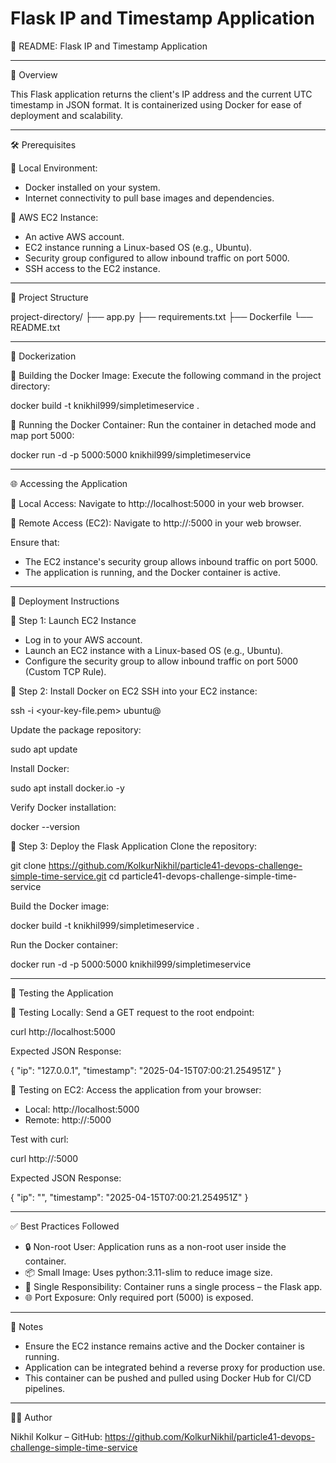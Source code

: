 # Flask IP and Timestamp Application

📘 README: Flask IP and Timestamp Application

---

📄 Overview

This Flask application returns the client's IP address and the current UTC timestamp in JSON format. It is containerized using Docker for ease of deployment and scalability.

---

🛠️ Prerequisites

🔹 Local Environment:
   - Docker installed on your system.
   - Internet connectivity to pull base images and dependencies.

🔹 AWS EC2 Instance:
   - An active AWS account.
   - EC2 instance running a Linux-based OS (e.g., Ubuntu).
   - Security group configured to allow inbound traffic on port 5000.
   - SSH access to the EC2 instance.

---

📁 Project Structure

project-directory/
├── app.py
├── requirements.txt
├── Dockerfile
└── README.txt

---

🐳 Dockerization

🔸 Building the Docker Image:
   Execute the following command in the project directory:

   docker build -t knikhil999/simpletimeservice .

🔸 Running the Docker Container:
   Run the container in detached mode and map port 5000:

   docker run -d -p 5000:5000 knikhil999/simpletimeservice

---

🌐 Accessing the Application

🔹 Local Access:
   Navigate to http://localhost:5000 in your web browser.

🔹 Remote Access (EC2):
   Navigate to http://<EC2-Public-IP>:5000 in your web browser.

   Ensure that:
   - The EC2 instance's security group allows inbound traffic on port 5000.
   - The application is running, and the Docker container is active.

---

🚀 Deployment Instructions

🔸 Step 1: Launch EC2 Instance
   - Log in to your AWS account.
   - Launch an EC2 instance with a Linux-based OS (e.g., Ubuntu).
   - Configure the security group to allow inbound traffic on port 5000 (Custom TCP Rule).

🔸 Step 2: Install Docker on EC2
   SSH into your EC2 instance:

   ssh -i <your-key-file.pem> ubuntu@<EC2-Public-IP>

   Update the package repository:

   sudo apt update

   Install Docker:

   sudo apt install docker.io -y

   Verify Docker installation:

   docker --version

🔸 Step 3: Deploy the Flask Application
   Clone the repository:

   git clone https://github.com/KolkurNikhil/particle41-devops-challenge-simple-time-service.git
   cd particle41-devops-challenge-simple-time-service

   Build the Docker image:

   docker build -t knikhil999/simpletimeservice .

   Run the Docker container:

   docker run -d -p 5000:5000 knikhil999/simpletimeservice

---

🧪 Testing the Application

🔹 Testing Locally:
   Send a GET request to the root endpoint:

   curl http://localhost:5000

   Expected JSON Response:

   {
     "ip": "127.0.0.1",
     "timestamp": "2025-04-15T07:00:21.254951Z"
   }

🔹 Testing on EC2:
   Access the application from your browser:

   - Local: http://localhost:5000
   - Remote: http://<EC2-Public-IP>:5000

   Test with curl:

   curl http://<EC2-Public-IP>:5000

   Expected JSON Response:

   {
     "ip": "<Your EC2 Public IP>",
     "timestamp": "2025-04-15T07:00:21.254951Z"
   }

---

✅ Best Practices Followed

- 🔒 Non-root User: Application runs as a non-root user inside the container.
- 📦 Small Image: Uses python:3.11-slim to reduce image size.
- 🧩 Single Responsibility: Container runs a single process – the Flask app.
- 🌐 Port Exposure: Only required port (5000) is exposed.

---

📌 Notes

- Ensure the EC2 instance remains active and the Docker container is running.
- Application can be integrated behind a reverse proxy for production use.
- This container can be pushed and pulled using Docker Hub for CI/CD pipelines.

---

👨‍💻 Author

Nikhil Kolkur – GitHub: https://github.com/KolkurNikhil/particle41-devops-challenge-simple-time-service


